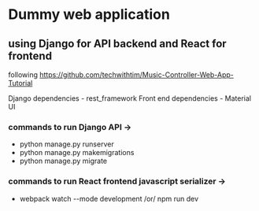 # Dummy web application
## using Django for API backend and React for frontend

following https://github.com/techwithtim/Music-Controller-Web-App-Tutorial 

Django dependencies - rest_framework
Front end dependencies - Material UI


### commands to run Django API -> 

- python manage.py runserver
- python manage.py makemigrations
- python manage.py migrate


### commands to run React frontend javascript serializer -> 
- webpack watch --mode development /or/ npm run dev
